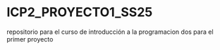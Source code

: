 # ICP2_PROYECTO1_SS25
repositorio para el curso de introducción a la programacion dos para el primer proyecto
